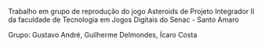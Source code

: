 Trabalho em grupo de reprodução do jogo Asteroids de Projeto Integrador II da faculdade de Tecnologia em Jogos Digitais do Senac - Santo Amaro

Grupo: Gustavo André, 
Guilherme Delmondes, 
Ícaro Costa

